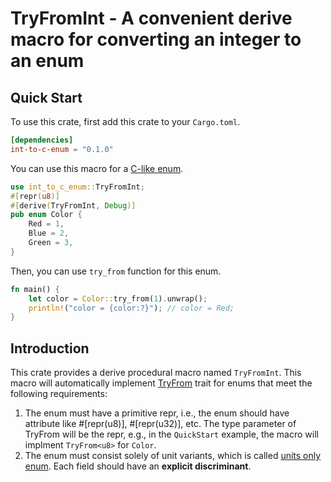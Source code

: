 # TryFromInt - A convenient derive macro for converting an integer to an enum

## Quick Start
To use this crate, first add this crate to your `Cargo.toml`.

```toml
[dependencies]
int-to-c-enum = "0.1.0"
```

You can use this macro for a [C-like enum](https://doc.rust-lang.org/stable/rust-by-example/custom_types/enum/c_like.html).

```rust 
use int_to_c_enum::TryFromInt;
#[repr(u8)]
#[derive(TryFromInt, Debug)]
pub enum Color {
    Red = 1,
    Blue = 2,
    Green = 3,
}
```

Then, you can use `try_from` function for this enum.
```rust
fn main() {
    let color = Color::try_from(1).unwrap();
    println!("color = {color:?}"); // color = Red;
}
```

## Introduction
This crate provides a derive procedural macro named `TryFromInt`. This macro will automatically implement [TryFrom](https://doc.rust-lang.org/core/convert/trait.TryFrom.html) trait for enums that meet the following requirements:
1. The enum must have a primitive repr, i.e., the enum should have attribute like #[repr(u8)], #[repr(u32)], etc. The type parameter of TryFrom will be the repr, e.g., in the `QuickStart` example, the macro will implment `TryFrom<u8>` for `Color`.
2. The enum must consist solely of unit variants, which is called [units only enum](https://doc.rust-lang.org/reference/items/enumerations.html#unit-only-enum). Each field should have an **explicit discriminant**.
